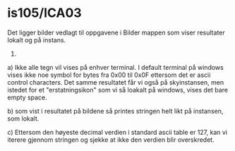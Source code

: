 # is105/ICA03

Det ligger bilder vedlagt til oppgavene i Bilder mappen som viser resultater lokalt og på instans.

1. 
a) Ikke alle tegn vil vises på enhver terminal. I default terminal på windows vises ikke noe symbol for bytes fra 0x00 til 0x0F ettersom det er ascii control characters.
Det samme resultatet får vi også på skyinstansen, men istedet for et "erstatningsikon" som vi så loakalt på windows, vises det bare empty space.

b) som vist i resultatet på bildene så printes stringen helt likt på instansen, som lokalt. 

c) Ettersom den høyeste decimal verdien i standard ascii table er 127, kan vi iterere gjennom stringen og sjekke at ikke den verdien blir overskredet.
